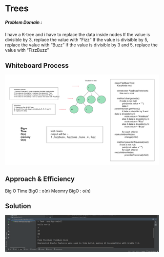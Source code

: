 # Trees
<!-- Description of the challenge -->
#####  Problem Domain : 
I have a K-tree and i have to replace the data inside nodes
If the value is divisible by 3, replace the value with “Fizz”
If the value is divisible by 5, replace the value with “Buzz”
If the value is divisible by 3 and 5, replace the value with “FizzBuzz”



## Whiteboard Process

<!-- Embedded whiteboard image -->
![Solution](CC18.png)
## Approach & Efficiency
Big O
Time BigO :  o(n)
Meomry BigO : o(n)



<!-- What approach did you take? Why? What is the Big O space/time for this approach? -->

## Solution
<!-- Show how to run your code, and examples of it in action -->
![max](CC18n.PNG)
